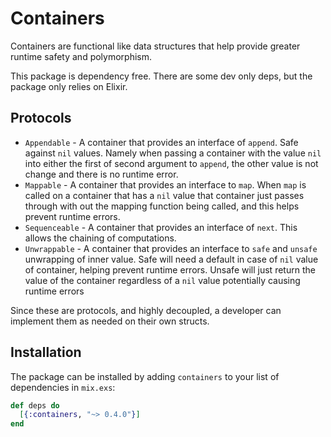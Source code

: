 # Containers

Containers are functional like data structures that help provide greater runtime safety and polymorphism.

This package is dependency free. There are some dev only deps, but the package only relies on Elixir.

## Protocols

  * `Appendable` - A container that provides an interface of `append`. Safe against `nil` values.
    Namely when passing a container with the value `nil` into either the first of second argument
    to `append`, the other value is not change and there is no runtime error.
  * `Mappable` - A container that provides an interface to `map`. When `map` is called on a container that
    has a `nil` value that container just passes through with out the mapping function being called, and
    this helps prevent runtime errors.
  * `Sequenceable` - A container that provides an interface of `next`. This allows the chaining of computations.
  * `Unwrappable`  - A container that provides an interface to `safe` and `unsafe` unwrapping of inner value. Safe
    will need a default in case of `nil` value of container, helping prevent runtime errors. Unsafe will just return
    the value of the container regardless of a `nil` value potentially causing runtime errors

Since these are protocols, and highly decoupled, a developer can implement them as needed on their own structs.

## Installation

The package can be installed by adding `containers` to your list of dependencies in `mix.exs`:

```elixir
def deps do
  [{:containers, "~> 0.4.0"}]
end
```
